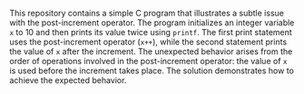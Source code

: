 This repository contains a simple C program that illustrates a subtle issue with the post-increment operator. The program initializes an integer variable `x` to 10 and then prints its value twice using `printf`. The first print statement uses the post-increment operator (`x++`), while the second statement prints the value of `x` after the increment. The unexpected behavior arises from the order of operations involved in the post-increment operator: the value of `x` is used before the increment takes place.  The solution demonstrates how to achieve the expected behavior.